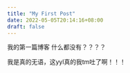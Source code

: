 ```yaml
---
title: "My First Post"
date: 2022-05-05T20:14:16+08:00
draft: false
---
```


我的第一篇博客
什么都没有？？？？

我是真的无语，这yyl真的我tm吐了啊！！！